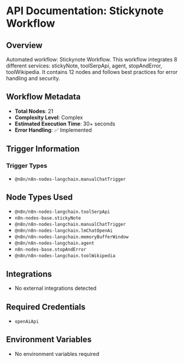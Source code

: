 # API Documentation: Stickynote Workflow

## Overview
Automated workflow: Stickynote Workflow. This workflow integrates 8 different services: stickyNote, toolSerpApi, agent, stopAndError, toolWikipedia. It contains 12 nodes and follows best practices for error handling and security.

## Workflow Metadata
- **Total Nodes**: 21
- **Complexity Level**: Complex
- **Estimated Execution Time**: 30+ seconds
- **Error Handling**: ✅ Implemented

## Trigger Information
### Trigger Types
- `@n8n/n8n-nodes-langchain.manualChatTrigger`

## Node Types Used
- `@n8n/n8n-nodes-langchain.toolSerpApi`
- `n8n-nodes-base.stickyNote`
- `@n8n/n8n-nodes-langchain.manualChatTrigger`
- `@n8n/n8n-nodes-langchain.lmChatOpenAi`
- `@n8n/n8n-nodes-langchain.memoryBufferWindow`
- `@n8n/n8n-nodes-langchain.agent`
- `n8n-nodes-base.stopAndError`
- `@n8n/n8n-nodes-langchain.toolWikipedia`

## Integrations
- No external integrations detected

## Required Credentials
- `openAiApi`

## Environment Variables
- No environment variables required
